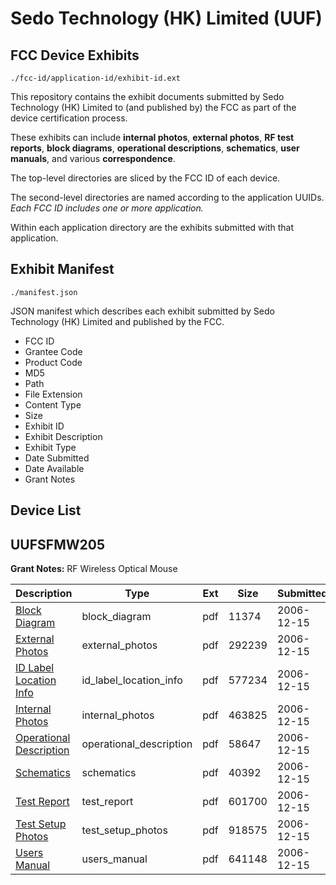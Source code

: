 # Sedo Technology (HK) Limited (UUF)
## FCC Device Exhibits

```
./fcc-id/application-id/exhibit-id.ext
```

This repository contains the exhibit documents submitted by Sedo Technology (HK) Limited to (and published by) the FCC as part of the device certification process.

These exhibits can include **internal photos**, **external photos**, **RF test reports**, **block diagrams**, **operational descriptions**, **schematics**, **user manuals**, and various **correspondence**.

The top-level directories are sliced by the FCC ID of each device.

The second-level directories are named according to the application UUIDs. *Each FCC ID includes one or more application.*

Within each application directory are the exhibits submitted with that application. 

## Exhibit Manifest

```
./manifest.json
```

JSON manifest which describes each exhibit submitted by Sedo Technology (HK) Limited and published by the FCC.

- FCC ID
- Grantee Code
- Product Code
- MD5
- Path
- File Extension
- Content Type
- Size
- Exhibit ID
- Exhibit Description
- Exhibit Type
- Date Submitted
- Date Available
- Grant Notes

## Device List
## UUFSFMW205
**Grant Notes:** RF Wireless Optical Mouse

| Description | Type | Ext | Size | Submitted | Available |
| ----------- | ---- | --- | ---- | --------- | --------- |
| [Block Diagram](UUFSFMW205/578ad7c66231bd90a309fc5b6a5e8c47/738894.pdf) | block_diagram | pdf | 11374 | 2006-12-15 | 2006-12-15 |
| [External Photos](UUFSFMW205/578ad7c66231bd90a309fc5b6a5e8c47/738896.pdf) | external_photos | pdf | 292239 | 2006-12-15 | 2006-12-15 |
| [ID Label Location Info](UUFSFMW205/578ad7c66231bd90a309fc5b6a5e8c47/738898.pdf) | id_label_location_info | pdf | 577234 | 2006-12-15 | 2006-12-15 |
| [Internal Photos](UUFSFMW205/578ad7c66231bd90a309fc5b6a5e8c47/738897.pdf) | internal_photos | pdf | 463825 | 2006-12-15 | 2006-12-15 |
| [Operational Description](UUFSFMW205/578ad7c66231bd90a309fc5b6a5e8c47/738899.pdf) | operational_description | pdf | 58647 | 2006-12-15 | 2006-12-15 |
| [Schematics](UUFSFMW205/578ad7c66231bd90a309fc5b6a5e8c47/738895.pdf) | schematics | pdf | 40392 | 2006-12-15 | 2006-12-15 |
| [Test Report](UUFSFMW205/578ad7c66231bd90a309fc5b6a5e8c47/738893.pdf) | test_report | pdf | 601700 | 2006-12-15 | 2006-12-15 |
| [Test Setup Photos](UUFSFMW205/578ad7c66231bd90a309fc5b6a5e8c47/738900.pdf) | test_setup_photos | pdf | 918575 | 2006-12-15 | 2006-12-15 |
| [Users Manual](UUFSFMW205/578ad7c66231bd90a309fc5b6a5e8c47/738901.pdf) | users_manual | pdf | 641148 | 2006-12-15 | 2006-12-15 |

